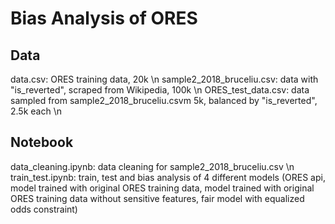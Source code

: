 # Bias Analysis of ORES

## Data
data.csv: ORES training data, 20k \n
sample2_2018_bruceliu.csv: data with "is_reverted", scraped from Wikipedia, 100k \n
ORES_test_data.csv: data sampled from sample2_2018_bruceliu.csvm 5k, balanced by "is_reverted", 2.5k each \n

## Notebook
data_cleaning.ipynb: data cleaning for sample2_2018_bruceliu.csv \n
train_test.ipynb: train, test and bias analysis of 4 different models (ORES api, model trained with original ORES training data, model trained with original ORES training data without sensitive features, fair model with equalized odds constraint)
